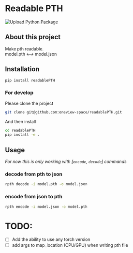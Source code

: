 # Readable PTH 
[![Upload Python Package](https://github.com/oneview-space/readablePTH/actions/workflows/release.yml/badge.svg)](https://github.com/oneview-space/readablePTH/actions/workflows/release.yml)

## About this project
Make pth readable. \
model.pth <--> model.json

## Installation
```bash
pip install readablePTH
```

### For develop
Please clone the project
```bash
git clone git@github.com:oneview-space/readablePTH.git
```
And then install
```bash
cd readablePTH
pip install -e .
```

## Usage

*For now this is only working with [`encode`, `decode`] commands*

### decode from pth to json
```bash
rpth decode -i model.pth -o model.json 
```

### encode from json to pth
```bash
rpth encode -i model.json -o model.pth 
```


# TODO:
- [ ] Add the ability to use any torch version 
- [ ] add args to map_location (CPU/GPU) when writing pth file
